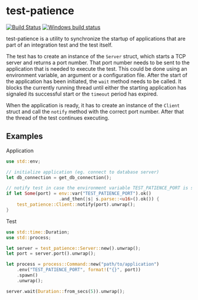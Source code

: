 # test-patience

[![Build Status](https://travis-ci.org/dfaust/test-patience.svg?branch=master)](https://travis-ci.org/dfaust/test-patience)
[![Windows build status](https://ci.appveyor.com/api/projects/status/github/dfaust/test-patience?svg=true)](https://ci.appveyor.com/project/dfaust/test-patience)

test-patience is a utility to synchronize the startup of applications that are part of an integration test and the test itself.

The test has to create an instance of the `Server` struct, which starts a TCP server and returns a port number.
That port number needs to be sent to the application that is needed to execute the test.
This could be done using an environment variable, an argument or a configuration file.
After the start of the application has been initiated, the `wait` method needs to be called.
It blocks the currently running thread until either the starting application has signaled its successful start or the `timeout` period has expired.

When the application is ready, it has to create an instance of the `Client` struct and call the `notify` method with the correct port number.
After that the thread of the test continues executing.

## Examples

Application

```rust
use std::env;

// initialize application (eg. connect to database server)
let db_connection = get_db_connection();

// notify test in case the environment variable TEST_PATIENCE_PORT is set
if let Some(port) = env::var("TEST_PATIENCE_PORT").ok()
                    .and_then(|s| s.parse::<u16>().ok()) {
    test_patience::Client::notify(port).unwrap();
}
```

Test

```rust
use std::time::Duration;
use std::process;

let server = test_patience::Server::new().unwrap();
let port = server.port().unwrap();

let process = process::Command::new("path/to/application")
    .env("TEST_PATIENCE_PORT", format!("{}", port))
    .spawn()
    .unwrap();

server.wait(Duration::from_secs(5)).unwrap();
```

